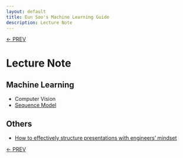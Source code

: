 ```yaml
---
layout: default
title: Eun Soo's Machine Learning Guide
description: Lecture Note
---
```

[<- PREV](../README.md)

# Lecture Note

## Machine Learning
- Computer Vision
- [Sequence Model](sequence/sequence.md)

## Others
- [How to effectively structure presentations with engineers’ mindset](presentation.pdf)

[<- PREV](../README.md)
